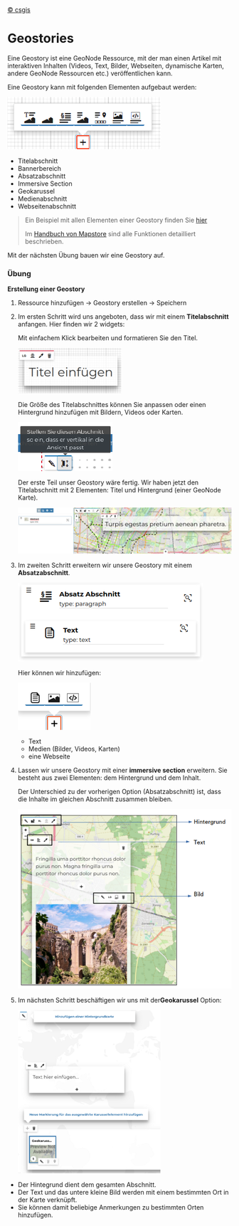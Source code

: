 <!-- the Menu -->

<link rel="stylesheet" media="all" href="../styles.css" />
<div id="logo"><a href="https://csgis.de">© csgis</a></div>
<div id="menu"></div>
<div id="jumpMenu"></div>
<script src="../menu.js"></script>
<script src="../jumpmenu.js"></script>
<!-- the Menu -->

# Geostories

Eine Geostory ist eine GeoNode Ressource, mit der man einen Artikel mit interaktiven Inhalten (Videos, Text, Bilder, Webseiten, dynamische Karten, andere GeoNode Ressourcen etc.) veröffentlichen kann.

Eine Geostory kann mit folgenden Elementen aufgebaut werden:

![Elementen einer Geostory](images/image65.png)

- Titelabschnitt
- Bannerbereich
- Absatzabschnitt
- Immersive Section
- Geokarussel
- Medienabschnitt
- Webseitenabschnitt

> Ein Beispiel mit allen Elementen einer Geostory finden Sie [hier](https://geonode-training.csgis.de/catalogue/#/geostory/22)
> 
> Im [Handbuch von Mapstore](https://mapstore2.readthedocs.io/en/latest/user-guide/exploring-stories/) sind alle Funktionen detailliert beschrieben.

Mit der nächsten Übung bauen wir eine Geostory auf.

### Übung

**Erstellung einer Geostory**

1. Ressource hinzufügen → Geostory erstellen → Speichern

2. Im ersten Schritt wird uns angeboten, dass wir mit einem **Titelabschnitt** anfangen. Hier finden wir 2 widgets:
   
    Mit einfachem Klick bearbeiten und formatieren Sie den Titel.
   
    ![Titel bearbeiten](images/image67_2.png)
   
    Die Größe des Titelabschnittes können Sie anpassen oder einen Hintergrund hinzufügen mit Bildern, Videos oder Karten.
   
    ![Größe des Titelabschnittes und Hintergrund](images/image68.png)
   
   Der erste Teil unser Geostory wäre fertig. Wir haben jetzt den Titelabschnitt mit 2 Elementen: Titel und Hintergrund (einer GeoNode Karte).
   
    ![Titelabschnitt](images/image69_2.png)

3. Im zweiten Schritt erweitern wir unsere Geostory mit einem **Absatzabschnitt**.
   
    ![Absatzabschnitt](images/image70.png)
   
    Hier können wir hinzufügen:
   
    ![Absatzabschnitt bearbeiten](images/image71.png)
   
   - Text
   - Medien (Bilder, Videos, Karten)
   - eine Webseite

4. Lassen wir unsere Geostory mit einer **immersive section** erweitern. Sie besteht aus zwei Elementen: dem Hintergrund und dem Inhalt.
   
    Der Unterschied zu der vorherigen Option (Absatzabschnitt) ist, dass die Inhalte im gleichen Abschnitt zusammen bleiben.
   
    ![immersive section](images/image71-a.png)

5. Im nächsten Schritt beschäftigen wir uns mit der**Geokarussel** Option:
   
    ![Geocarousel](images/image74_2.png)
- Der Hintegrund dient dem gesamten Abschnitt.
- Der Text und das untere kleine Bild werden mit einem bestimmten Ort in der Karte verknüpft.
- Sie können damit beliebige Anmerkungen zu bestimmten Orten hinzufügen.
